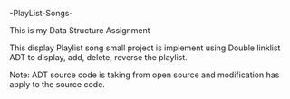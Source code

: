 -PlayList-Songs-

This is my Data Structure Assignment

This display Playlist song small project is implement using Double linklist ADT to display, add, delete, reverse the playlist.

Note: ADT source code is taking from open source and modification has apply to the source code.
